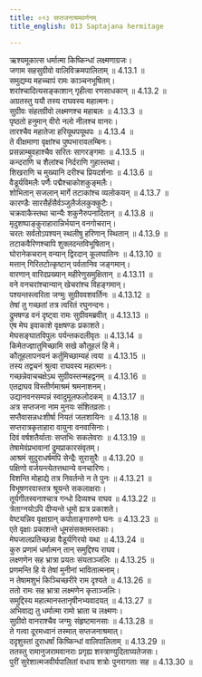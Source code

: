 ```yaml
---
title: ०१३ सप्तजनाश्रमवर्णनम्
title_english: 013 Saptajana hermitage

---
```



  
ऋश्यमूकात्स धर्मात्मा किष्किन्धां लक्ष्मणाग्रजः।  
जगाम सहसुग्रीवो वालिविक्रमपालिताम् ॥ 4.13.1 ॥   
समुद्यम्य महच्चापं रामः काञ्चनभूषितम्।  
शरांश्चादित्यसङ्काशान् गृहीत्वा रणसाधकान् ॥ 4.13.2 ॥   
अग्रतस्तु ययौ तस्य राघवस्य महात्मनः।  
सुग्रीवः संहतग्रीवो लक्ष्मणश्च महाबलः ॥ 4.13.3 ॥   
पृष्ठतो हनुमान् वीरो नलो नीलश्च वानरः।  
तारश्चैव महातेजा हरियूथपयूथपः ॥ 4.13.4 ॥   
ते वीक्षमाणा वृक्षांश्च पुष्पभारावलम्बिनः।  
प्रसन्नाम्बुवहाश्चैव सरितः सागरङ्गमाः ॥ 4.13.5 ॥   
कन्दराणि च शैलांश्च निर्दराणि गुहास्तथा।  
शिखराणि च मुख्यानि दरीश्च प्रियदर्शनाः ॥ 4.13.6 ॥   
वैडूर्यविमलैः पर्णैः पद्मैश्चाकोशकुङ्मलैः।  
शोभितान् सजलान् मार्गे तटाकांश्च व्यलोकयन् ॥ 4.13.7 ॥   
कारण्डैः सारसैर्हंसैर्वञ्जुलैर्जलकुक्कुटैः।  
चक्रवाकैस्तथा चान्यैः शकुनैरुपनादितान् ॥ 4.13.8 ॥   
मृदुशष्पाङ्कुराहारान्निर्भयान् वनगोचरान्।  
चरतः सर्वतोऽपश्यन् स्थलीषु हरिणान् स्थितान् ॥ 4.13.9 ॥   
तटाकवैरिणश्चापि शुक्लदन्तविभूषितान्।  
घोरानेकचरान् वन्यान् द्विरदान् कूलघातिनः ॥ 4.13.10 ॥   
मत्तान् गिरितटोत्कृष्टान् पर्वतानिव जङ्गमान्।  
वारणान् वारिदप्रख्यान् महीरेणुसमुक्षितान् ॥ 4.13.11 ॥   
वने वनचरांश्चान्यान् खेचरांश्च विहङ्गमान्।  
पश्यन्तस्त्वरिता जग्मुः सुग्रीववशवर्तिनः ॥ 4.13.12 ॥   
तेषां तु गच्छतां तत्र त्वरितं रघुनन्दनः।  
द्रुमषण्ड वनं दृष्ट्वा रामः सुग्रीवमब्रवीत् ॥ 4.13.13 ॥   
एष मेघ इवाकाशे वृक्षषण्डः प्रकाशते।  
मेघसङ्घातविपुलः पर्यन्तकदलीवृतः ॥ 4.13.14 ॥   
किमेतज्ज्ञातुमिच्छामि सखे कौतूहलं हि मे।  
कौतूहलापनयनं कर्तुमिच्छाम्यहं त्वया ॥ 4.13.15 ॥   
तस्य तद्वचनं श्रुत्वा राघवस्य महात्मनः।  
गच्छन्नेवाचचक्षेऽथ सुग्रीवस्तन्महद्वनम् ॥ 4.13.16 ॥   
एतद्राघव विस्तीर्णमाश्रमं श्रमनाशनम्।  
उद्यानवनसम्पन्नं स्वादुमूलफलोदकम् ॥ 4.13.17 ॥   
अत्र सप्तजना नाम मुनयः संशितव्रताः।  
सप्तैवासन्नधःशीर्षा नियतं जलशायिनः ॥ 4.13.18 ॥   
सप्तरात्रकृताहारा वायुना वनवासिनाः।  
दिवं वर्षशतैर्याताः सप्तभिः सकलेवराः ॥ 4.13.19 ॥   
तेषामेवंप्रभावानां द्रुमप्राकारसंवृतम्।  
आश्रमं सुदुराधर्षमपि सेन्द्रैः सुरासुरैः ॥ 4.13.20 ॥   
पक्षिणो वर्जयन्त्येतत्तथान्ये वनचारिणः।  
विशन्ति मोहाद्ये तत्र निवर्तन्ते न ते पुनः ॥ 4.13.21 ॥   
विभूषणरवास्तत्र श्रूयन्ते सकलाक्षराः।  
तूर्यगीतस्वनाश्चात्र गन्धो दिव्यश्च राघव ॥ 4.13.22 ॥   
त्रेताग्नयोऽपि दीप्यन्ते धूमो ह्यत्र प्रकाशते।  
वेष्टयन्निव वृक्षाग्रान् कपोताङ्गारुणो घनः ॥ 4.13.23 ॥   
एते वृक्षाः प्रकाशन्ते धूमसंसक्तमस्तकाः।  
मेघजालप्रतिच्छन्ना वैडूर्यगिरयो यथा ॥ 4.13.24 ॥   
कुरु प्रणामं धर्मात्मन् तान् समुद्दिश्य राघव।  
लक्ष्णणेन सह भ्रात्रा प्रयतः संयताञ्जलिः ॥ 4.13.25 ॥   
प्रणमन्ति हि ये तेषां मुनीनां भावितात्मनाम्।  
न तेषामशुभं किञ्चिच्छरीरे राम दृश्यते ॥ 4.13.26 ॥   
ततो रामः सह भ्रात्रा लक्ष्मणेन कृताञ्जलिः।  
समुद्दिस्य महात्मानस्तानृषीनभ्यवादयत् ॥ 4.13.27 ॥   
अभिवाद्य तु धर्मात्मा रामो भ्राता च लक्ष्मणः।  
सुग्रीवो वानराश्चैव जग्मुः संहृष्टमानसाः ॥ 4.13.28 ॥   
ते गत्वा दूरमध्वानं तस्मात् सप्तजनाश्रमात्।  
ददृशुस्तां दुराधर्षां किष्किन्धां वालिपालिताम् ॥ 4.13.29 ॥   
ततस्तु रामानुजरामवानराः प्रगृह्य शस्त्राण्युदिताग्र्यतेजसः।  
पुरीं सुरेशात्मजवीर्यपालितां वधाय शत्रोः पुनरागताः सह ॥ 4.13.30 ॥   